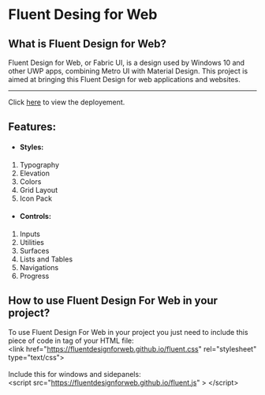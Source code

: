 # Fluent Desing for Web

<h2>What is Fluent Design for Web?</h2>


Fluent Design for Web, or Fabric UI, is a design used by Windows 10 and other UWP apps, combining Metro UI with Material Design. This project is aimed at bringing this Fluent Design for web applications and websites.

<hr>


Click [here](https://fluentdesignforweb.github.io/) to view the deployement.

## Features:
- #### Styles:
1. Typography
2. Elevation
3. Colors
4. Grid Layout
5. Icon Pack

- #### Controls:
1. Inputs 
2. Utilities
3. Surfaces
4. Lists and Tables
5. Navigations
6. Progress

## How to use Fluent Design For Web in your project?

To use Fluent Design For Web in your project you just need to include this piece of code in <head> tag of your HTML file:<br>
&lt;link href="https://fluentdesignforweb.github.io/fluent.css" rel="stylesheet" type="text/css"&gt;<br><br>
Include this for windows and sidepanels:<br>
&lt;script src="https://fluentdesignforweb.github.io/fluent.js" &gt; &lt;/script&gt;
